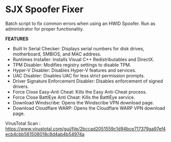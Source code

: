 # SJX Spoofer Fixer
Batch script to fix common errors when using an HWID Spoofer.
Run as administrator for proper functionality.

__FEATURES__
- Built In Serial Checker: Displays serial numbers for disk drives, motherboard, SMBIOS, and MAC address.
- Runtimes Installer: Installs Visual C++ Redistributables and DirectX.
- TPM Disabler: Modifies registry settings to disable TPM.
- Hyper-V Disabler: Disables Hyper-V features and services.
- UAC Disabler: Disables UAC for less strict permission prompts.
- Driver Signature Enforcement Disabler: Disables enforcement of signed drivers.
- Force Close Easy-Anti Cheat: Kills the Easy Anti-Cheat process.
- Force Close BattlEye Anti Cheat: Kills the BattlEye service.
- Download Windscribe: Opens the Windscribe VPN download page.
- Download Cloudflare WARP: Opens the Cloudflare WARP VPN download page.

VirusTotal Scan : https://www.virustotal.com/gui/file/2bccad2051559c1d94bce717379aa97ef4ecb4cbb561508018c8d4ab4b54974a

